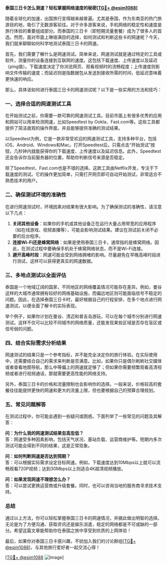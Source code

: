 **泰国三日卡怎么测速？轻松掌握网络速度的秘密[[TG💪+ @esim1088](https://t.me/s/esim1088)]**

随着全球化的加速，出国旅行变得越来越普遍。尤其是泰国，作为东南亚的热门旅游目的地，吸引了无数游客前往。对于许多游客来说，手机网络的稳定性和速度是旅行体验的重要组成部分。而泰国的三日卡（即短期流量套餐）成为了很多人的首选。然而，面对市面上琳琅满目的选择，如何测试和判断这些卡的网速呢？今天，我们就来聊聊如何科学地测试泰国三日卡的网速。

首先，我们需要了解什么是网速测试。简单来说，网速测试就是通过特定的工具或软件，测量你的设备连接到互联网的速度。这包括下载速度、上传速度以及延迟（ping值）。下载速度决定了你浏览网页、观看视频时的流畅程度；上传速度则影响文件传输的速度；而延迟则是指数据包从发送到接收所需的时间，低延迟意味着更快速的响应。

那么，具体该如何进行泰国三日卡的网速测试呢？以下是一些实用的方法和技巧：

### **一、选择合适的网速测试工具**
在开始测试之前，你需要一款可靠的网速测试工具。目前市面上有很多优秀的应用和网站可以用来检测网速，比如Speedtest by Ookla、Fast.com等。这些工具都提供了简洁直观的操作界面，并且能够提供准确的测试结果。

以Speedtest为例，它是一款非常受欢迎的网速测试工具，支持多种平台，包括iOS、Android、Windows和Mac。打开Speedtest后，只需点击“开始测试”按钮，几秒钟内就能获得你的下载速度、上传速度以及延迟信息。此外，Speedtest还会告诉你当前服务器的位置，帮助你判断信号来源是否稳定。

除了Speedtest，Fast.com也是不错的选择。这款工具由Netflix开发，专注于下载速度的测试。它的操作更加简单，只需打开网页即可自动开始测试，非常适合不熟悉技术的用户。

### **二、确保测试环境的准确性**
在进行网速测试时，环境因素对结果有很大影响。为了确保测试的准确性，请注意以下几点：
1. **关闭其他设备**：如果你的手机或其他设备正在运行大量占用带宽的应用程序（如在线游戏、视频直播等），可能会影响测试结果。建议在测试前关闭不必要的后台程序。
2. **连接Wi-Fi还是蜂窝网络**：如果是使用泰国三日卡，通常指的是蜂窝网络。因此，在测试过程中要确保手机处于蜂窝网络状态，而不是Wi-Fi连接。
3. **避开高峰时段**：网速可能会受到网络拥堵的影响。尽量避免在早晚高峰时段进行测试，这样可以获得更真实的网速数据。

### **三、多地点测试以全面评估**
泰国是一个地域辽阔的国家，不同地区的网络覆盖情况可能存在差异。例如，曼谷这样的大城市通常拥有较好的网络基础设施，而偏远地区则可能面临信号不稳定的问题。因此，在选择泰国三日卡时，最好根据自己的行程安排，在多个地点进行网速测试，以便全面了解卡的实际表现。

举个例子，如果你计划在曼谷、清迈和普吉岛游玩，可以在每个城市分别进行网速测试。这样不仅可以比较不同城市的网络质量，还能发现某些区域是否存在盲区或信号弱的问题。

### **四、结合实际需求分析结果**
网速测试的结果只是一个参考指标，并不能完全决定你的旅行体验。在实际使用中，还需要结合自己的需求来判断是否满意。比如，如果你只是偶尔刷刷社交媒体或者查看地图导航，那么中等偏上的网速就足够了；但如果你需要频繁观看高清视频或者进行视频通话，那就需要更高性能的网络支持。

另外，泰国三日卡的价格和流量限制也会影响你的选择。一般来说，价格较高的套餐往往能提供更快的网速和更大的流量上限，但也要根据自己的预算合理规划。

### **五、常见问题解答**
在测试过程中，你可能会遇到一些疑问或困惑。下面列举了一些常见的问题及其解答：

**问：为什么我的网速测试结果忽高忽低？**  
答：网速受多种因素影响，包括天气状况、基站负载、运营商维护等。短期内多次测试可能会得到不同的结果，这是正常现象。

**问：如何判断网速是否达到预期？**  
答：可以根据实际需求设定目标网速。例如，下载速度达到10Mbps以上就可以流畅观看720P视频；达到30Mbps以上则适合4K超清视频播放。

**问：如果发现网速不理想怎么办？**  
答：可以尝试更换运营商或升级套餐。同时，也可以咨询当地的服务商寻求技术支持。

### **总结**
通过以上方法，你可以轻松掌握泰国三日卡的网速情况，并据此做出明智的选择。无论是为了方便沟通、获取资讯还是娱乐消遣，稳定的网络都是不可或缺的一部分。希望这篇文章能帮助你在泰国之旅中享受到优质的上网体验！

最后，如果你对泰国三日卡感兴趣，不妨加入我们的讨论群组[[TG💪+ @esim1088](https://t.me/s/esim1088)]，与其他旅行爱好者一起交流心得！  

[[TG💪+ @esim1088](https://t.me/s/esim1088) ![Image](https://i.postimg.cc/4NQfJmqS/Snipaste-2025-05-13-00-14-12.png)]
